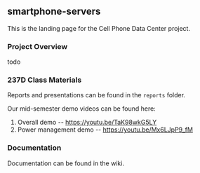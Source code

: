 ## smartphone-servers
This is the landing page for the Cell Phone Data Center project. 
### Project Overview
todo
### 237D Class Materials
Reports and presentations can be found in the `reports` folder.

Our mid-semester demo videos can be found here:
1. Overall demo -- https://youtu.be/TaK98wkG5LY
2. Power management demo -- https://youtu.be/Mx6LJpP9_fM

### Documentation
Documentation can be found in the wiki.
